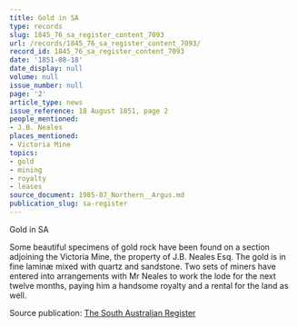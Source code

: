 ```yaml
---
title: Gold in SA
type: records
slug: 1845_76_sa_register_content_7093
url: /records/1845_76_sa_register_content_7093/
record_id: 1845_76_sa_register_content_7093
date: '1851-08-18'
date_display: null
volume: null
issue_number: null
page: '2'
article_type: news
issue_reference: 18 August 1851, page 2
people_mentioned:
- J.B. Neales
places_mentioned:
- Victoria Mine
topics:
- gold
- mining
- royalty
- leases
source_document: 1985-87_Northern__Argus.md
publication_slug: sa-register
---
```


Gold in SA

Some beautiful specimens of gold rock have been found on a section adjoining the Victoria Mine, the property of J.B. Neales Esq.  The gold is in fine laminæ mixed with quartz and sandstone.  Two sets of miners have entered into arrangements with Mr Neales to work the lode for the next twelve months, paying him a handsome royalty and a rental for the land as well.

Source publication: [The South Australian Register](/publications/sa-register/)
